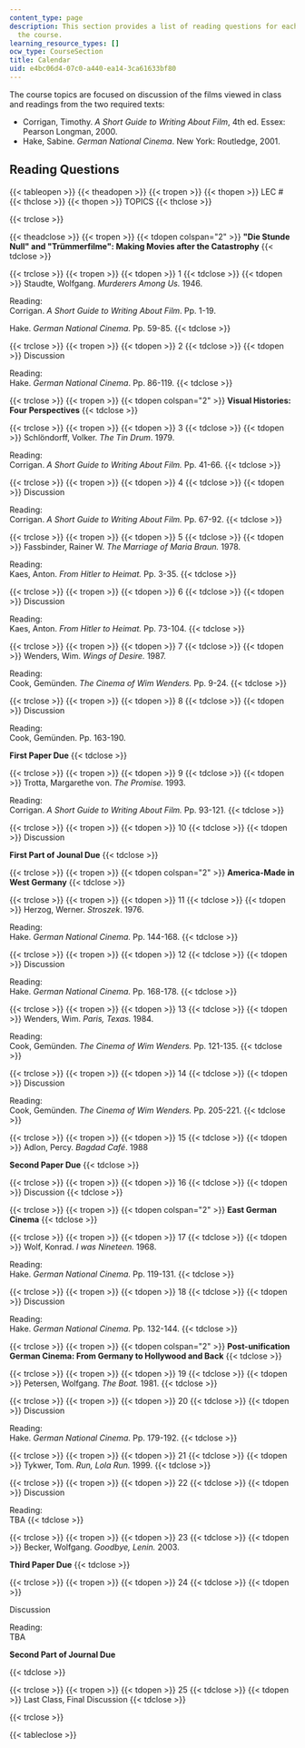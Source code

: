```yaml
---
content_type: page
description: This section provides a list of reading questions for each session of
  the course.
learning_resource_types: []
ocw_type: CourseSection
title: Calendar
uid: e4bc06d4-07c0-a440-ea14-3ca61633bf80
---
```


The course topics are focused on discussion of the films viewed in class and readings from the two required texts:

*   Corrigan, Timothy. _A Short Guide to Writing About Film_, 4th ed. Essex: Pearson Longman, 2000.
*   Hake, Sabine. _German National Cinema_. New York: Routledge, 2001.

Reading Questions
-----------------

{{< tableopen >}}
{{< theadopen >}}
{{< tropen >}}
{{< thopen >}}
LEC #
{{< thclose >}}
{{< thopen >}}
TOPICS
{{< thclose >}}

{{< trclose >}}

{{< theadclose >}}
{{< tropen >}}
{{< tdopen colspan="2" >}}
**"Die Stunde Null" and "Trümmerfilme": Making Movies after the Catastrophy**
{{< tdclose >}}

{{< trclose >}}
{{< tropen >}}
{{< tdopen >}}
1
{{< tdclose >}}
{{< tdopen >}}
Staudte, Wolfgang. _Murderers Among Us._ 1946.  
  
Reading:  
Corrigan. _A Short Guide to Writing About Film_. Pp. 1-19.  
  
Hake. _German National Cinema._ Pp. 59-85.
{{< tdclose >}}

{{< trclose >}}
{{< tropen >}}
{{< tdopen >}}
2
{{< tdclose >}}
{{< tdopen >}}
Discussion  
  
Reading:  
Hake. _German National Cinema_. Pp. 86-119.
{{< tdclose >}}

{{< trclose >}}
{{< tropen >}}
{{< tdopen colspan="2" >}}
**Visual Histories: Four Perspectives**
{{< tdclose >}}

{{< trclose >}}
{{< tropen >}}
{{< tdopen >}}
3
{{< tdclose >}}
{{< tdopen >}}
Schlöndorff, Volker. _The Tin Drum_. 1979.  
  
Reading:  
Corrigan. _A Short Guide to Writing About Film._ Pp. 41-66.
{{< tdclose >}}

{{< trclose >}}
{{< tropen >}}
{{< tdopen >}}
4
{{< tdclose >}}
{{< tdopen >}}
Discussion  
  
Reading:  
Corrigan. _A Short Guide to Writing About Film._ Pp. 67-92.
{{< tdclose >}}

{{< trclose >}}
{{< tropen >}}
{{< tdopen >}}
5
{{< tdclose >}}
{{< tdopen >}}
Fassbinder, Rainer W. _The Marriage of Maria Braun._ 1978.  
  
Reading:  
Kaes, Anton. _From Hitler to Heimat._ Pp. 3-35.
{{< tdclose >}}

{{< trclose >}}
{{< tropen >}}
{{< tdopen >}}
6
{{< tdclose >}}
{{< tdopen >}}
Discussion  
  
Reading:  
Kaes, Anton. _From Hitler to Heimat._ Pp. 73-104.
{{< tdclose >}}

{{< trclose >}}
{{< tropen >}}
{{< tdopen >}}
7
{{< tdclose >}}
{{< tdopen >}}
Wenders, Wim. _Wings of Desire._ 1987.  
  
Reading:  
Cook, Gemünden. _The Cinema of Wim Wenders._ Pp. 9-24.
{{< tdclose >}}

{{< trclose >}}
{{< tropen >}}
{{< tdopen >}}
8
{{< tdclose >}}
{{< tdopen >}}
Discussion  
  
Reading:  
Cook, Gemünden. Pp. 163-190.  
  
**First Paper Due**
{{< tdclose >}}

{{< trclose >}}
{{< tropen >}}
{{< tdopen >}}
9
{{< tdclose >}}
{{< tdopen >}}
Trotta, Margarethe von. _The Promise._ 1993.  
  
Reading:  
Corrigan. _A Short Guide to Writing About Film._ Pp. 93-121.
{{< tdclose >}}

{{< trclose >}}
{{< tropen >}}
{{< tdopen >}}
10
{{< tdclose >}}
{{< tdopen >}}
Discussion  
  
**First Part of Jounal Due**
{{< tdclose >}}

{{< trclose >}}
{{< tropen >}}
{{< tdopen colspan="2" >}}
**America-Made in West Germany**
{{< tdclose >}}

{{< trclose >}}
{{< tropen >}}
{{< tdopen >}}
11
{{< tdclose >}}
{{< tdopen >}}
Herzog, Werner. _Stroszek_. 1976.  
  
Reading:  
Hake. _German National Cinema._ Pp. 144-168.
{{< tdclose >}}

{{< trclose >}}
{{< tropen >}}
{{< tdopen >}}
12
{{< tdclose >}}
{{< tdopen >}}
Discussion  
  
Reading:  
Hake. _German National Cinema._ Pp. 168-178.
{{< tdclose >}}

{{< trclose >}}
{{< tropen >}}
{{< tdopen >}}
13
{{< tdclose >}}
{{< tdopen >}}
Wenders, Wim. _Paris, Texas._ 1984.  
  
Reading:  
Cook, Gemünden. _The Cinema of Wim Wenders._ Pp. 121-135.
{{< tdclose >}}

{{< trclose >}}
{{< tropen >}}
{{< tdopen >}}
14
{{< tdclose >}}
{{< tdopen >}}
Discussion  
  
Reading:  
Cook, Gemünden. _The Cinema of Wim Wenders._ Pp. 205-221.
{{< tdclose >}}

{{< trclose >}}
{{< tropen >}}
{{< tdopen >}}
15
{{< tdclose >}}
{{< tdopen >}}
Adlon, Percy. _Bagdad Café_. 1988  
  
**Second Paper Due**
{{< tdclose >}}

{{< trclose >}}
{{< tropen >}}
{{< tdopen >}}
16
{{< tdclose >}}
{{< tdopen >}}
Discussion
{{< tdclose >}}

{{< trclose >}}
{{< tropen >}}
{{< tdopen colspan="2" >}}
**East German Cinema**
{{< tdclose >}}

{{< trclose >}}
{{< tropen >}}
{{< tdopen >}}
17
{{< tdclose >}}
{{< tdopen >}}
Wolf, Konrad. _I was Nineteen._ 1968.  
  
Reading:  
Hake. _German National Cinema._ Pp. 119-131.
{{< tdclose >}}

{{< trclose >}}
{{< tropen >}}
{{< tdopen >}}
18
{{< tdclose >}}
{{< tdopen >}}
Discussion  
  
Reading:  
Hake. _German National Cinema._ Pp. 132-144.
{{< tdclose >}}

{{< trclose >}}
{{< tropen >}}
{{< tdopen colspan="2" >}}
**Post-unification German Cinema: From Germany to Hollywood and Back**
{{< tdclose >}}

{{< trclose >}}
{{< tropen >}}
{{< tdopen >}}
19
{{< tdclose >}}
{{< tdopen >}}
Petersen, Wolfgang. _The Boat._ 1981.
{{< tdclose >}}

{{< trclose >}}
{{< tropen >}}
{{< tdopen >}}
20
{{< tdclose >}}
{{< tdopen >}}
Discussion  
  
Reading:  
Hake. _German National Cinema._ Pp. 179-192.
{{< tdclose >}}

{{< trclose >}}
{{< tropen >}}
{{< tdopen >}}
21
{{< tdclose >}}
{{< tdopen >}}
Tykwer, Tom. _Run, Lola Run._ 1999.
{{< tdclose >}}

{{< trclose >}}
{{< tropen >}}
{{< tdopen >}}
22
{{< tdclose >}}
{{< tdopen >}}
Discussion  
  
Reading:  
TBA
{{< tdclose >}}

{{< trclose >}}
{{< tropen >}}
{{< tdopen >}}
23
{{< tdclose >}}
{{< tdopen >}}
Becker, Wolfgang. _Goodbye, Lenin._ 2003.  
  
**Third Paper Due**
{{< tdclose >}}

{{< trclose >}}
{{< tropen >}}
{{< tdopen >}}
24
{{< tdclose >}}
{{< tdopen >}}


Discussion  
  
Reading:  
TBA  
  
**Second Part of Journal Due**


{{< tdclose >}}

{{< trclose >}}
{{< tropen >}}
{{< tdopen >}}
25
{{< tdclose >}}
{{< tdopen >}}
Last Class, Final Discussion
{{< tdclose >}}

{{< trclose >}}

{{< tableclose >}}
